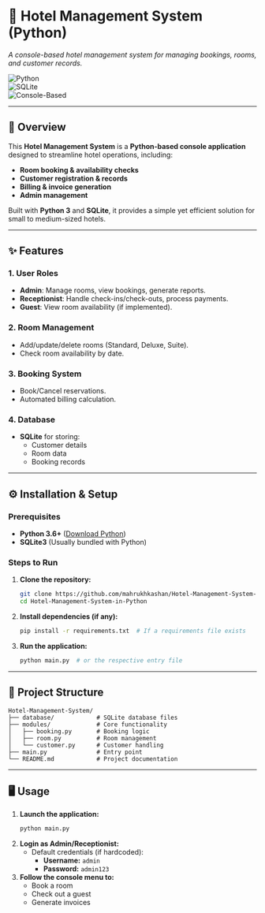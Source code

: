 # **🏨 Hotel Management System (Python)**  
*A console-based hotel management system for managing bookings, rooms, and customer records.*  

![Python](https://img.shields.io/badge/Python-3.x-blue)  
![SQLite](https://img.shields.io/badge/SQLite-3-lightgrey)  
![Console-Based](https://img.shields.io/badge/Interface-Console%20Only-green)  

---

## **📌 Overview**  
This **Hotel Management System** is a **Python-based console application** designed to streamline hotel operations, including:  
- **Room booking & availability checks**  
- **Customer registration & records**  
- **Billing & invoice generation**  
- **Admin management**  

Built with **Python 3** and **SQLite**, it provides a simple yet efficient solution for small to medium-sized hotels.  

---

## **✨ Features**  
### **1. User Roles**  
- **Admin**: Manage rooms, view bookings, generate reports.  
- **Receptionist**: Handle check-ins/check-outs, process payments.  
- **Guest**: View room availability (if implemented).  

### **2. Room Management**  
- Add/update/delete rooms (Standard, Deluxe, Suite).  
- Check room availability by date.  

### **3. Booking System**  
- Book/Cancel reservations.  
- Automated billing calculation.  

### **4. Database**  
- **SQLite** for storing:  
  - Customer details  
  - Room data  
  - Booking records  

---

## **⚙️ Installation & Setup**  

### **Prerequisites**  
- **Python 3.6+** ([Download Python](https://www.python.org/downloads/))  
- **SQLite3** (Usually bundled with Python)  

### **Steps to Run**  
1. **Clone the repository:**  
   ```bash
   git clone https://github.com/mahrukhkashan/Hotel-Management-System-in-Python.git
   cd Hotel-Management-System-in-Python
   ```

2. **Install dependencies (if any):**  
   ```bash
   pip install -r requirements.txt  # If a requirements file exists
   ```

3. **Run the application:**  
   ```bash
   python main.py  # or the respective entry file
   ```

---

## **📂 Project Structure**  
```
Hotel-Management-System/
├── database/            # SQLite database files
├── modules/             # Core functionality
│   ├── booking.py       # Booking logic
│   ├── room.py          # Room management
│   └── customer.py      # Customer handling
├── main.py              # Entry point
└── README.md            # Project documentation
```

---

## **🖥️ Usage**  
1. **Launch the application:**  
   ```bash
   python main.py
   ```
2. **Login as Admin/Receptionist:**  
   - Default credentials (if hardcoded):  
     - **Username:** `admin`  
     - **Password:** `admin123`  
3. **Follow the console menu to:**  
   - Book a room  
   - Check out a guest  
   - Generate invoices  

